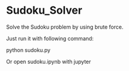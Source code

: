 # Sudoku_Solver

Solve the Sudoku problem by using brute force.


Just run it with following command:


python sudoku.py


Or open sudoku.ipynb with jupyter
